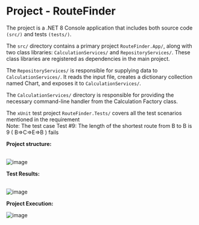 # Project - RouteFinder

The project is a .NET 8 Console application that includes both source code `(src/)` and tests `(tests/)`.

The `src/` directory contains a primary project `RouteFinder.App/`, along with two class libraries: `CalculationServices/` and `RepositoryServices/`. 
These class libraries are registered as dependencies in the main project.

The `RepositoryServices/` is responsible for supplying data to `CalculationServices/`. 
It reads the input file, creates a dictionary collection named Chart, and exposes it to `CalculationServices/`.


The `CalculationServices/` directory is responsible for providing the necessary command-line handler from the Calculation Factory class.

The `xUnit` test project `RouteFinder.Tests/` covers all the test scenarios mentioned in the requirement<br>
Note: The test case Test #9: The length of the shortest route from B to B is 9 ( B=>C=>E=>B ) fails


**Project structure:**<br><br>

![image](https://github.com/user-attachments/assets/ee0942fa-bdea-4ae3-a3dd-9ad83d546133)

**Test Results:**<br><br>

![image](https://github.com/user-attachments/assets/a6ba52ac-6d4c-4368-b135-d0694a88d0e7)

**Project Execution:**

![image](https://github.com/user-attachments/assets/fb7c4630-03eb-43a1-96bc-8ab9072b8a7d)
